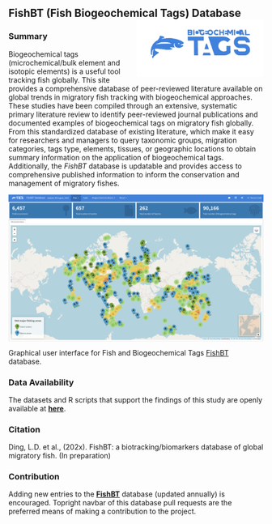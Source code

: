 
## **FishBT** (**Fish** **B**iogeochemical **T**ags) Database <img src="image/logo.png" align="right" width="250" />

### Summary

Biogeochemical tags (microchemical/bulk element and isotopic elements) is a useful tool tracking fish globally. This site provides a comprehensive database of peer-reviewed literature available on global trends in migratory fish tracking with biogeochemical approaches. These studies have been compiled through an extensive, systematic primary literature review to identify peer-reviewed journal publications and documented examples of biogeochemical tags on migratory fish globally. From this standardized database of existing literature, which make it easy for researchers and managers to query taxonomic groups, migration categories, tags type, elements, tissues, or geographic locations to obtain summary information on the application of biogeochemical tags. Additionally, the *FishBT* database is updatable and provides access to comprehensive published information to inform the conservation and management of migratory fishes. 

<img src="image/interface.png" align="center" width="600" />

Graphical user interface for Fish and Biogeochemical Tags [FishBT](https://fish-ecology.shinyapps.io/fishbt) database.


### Data Availability

The datasets and R scripts that support the findings of this study are openly available at [**here**](https://github.com/Otoliths/FishBT_shiny/tree/main/paper_code). 

### Citation

Ding, L.D. et al., (202x). FishBT: a biotracking/biomarkers database of global migratory fish. (In preparation)

### Contribution

Adding new entries to the [**FishBT**](https://fish-ecology.shinyapps.io/fishbt) database (updated annually) is encouraged. Topright navbar of this database pull requests are the preferred means of making a contribution to the project.
